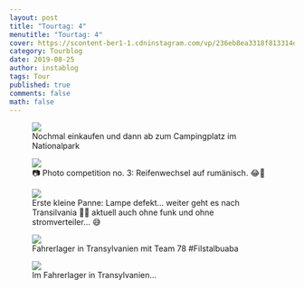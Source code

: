 ```yaml
---
layout: post
title: "Tourtag: 4"
menutitle: "Tourtag: 4"
cover: https://scontent-ber1-1.cdninstagram.com/vp/236eb8ea3318f813314d975d8512ce2c/5E082712/t51.2885-15/e35/69092544_2332916673614669_8875527292854006790_n.jpg?_nc_ht=scontent-ber1-1.cdninstagram.com
category: Tourblog
date: 2019-08-25
author: instablog
tags: Tour
published: true
comments: false
math: false
---
```


<figure><img src="https://scontent-ber1-1.cdninstagram.com/vp/1586a9ef6c1c1aae21688493445c2ff2/5DF8BD8C/t51.2885-15/e35/s1080x1080/67619556_1163580447176375_3244168018650064856_n.jpg?_nc_ht=scontent-ber1-1.cdninstagram.com"/> <figcaption>Nochmal einkaufen und dann ab zum Campingplatz im Nationalpark</figcaption></figure>
<figure><img src="https://scontent-ber1-1.cdninstagram.com/vp/bb4d7bd297aee102baa9d5a6a36e726b/5DF8F418/t51.2885-15/e35/67682275_141091577111026_2147004446539910109_n.jpg?_nc_ht=scontent-ber1-1.cdninstagram.com"/> <figcaption>📷 Photo competition no. 3: Reifenwechsel auf rumänisch. 😂🤣</figcaption></figure>
<figure><img src="https://scontent-ber1-1.cdninstagram.com/vp/deed41dc48f642791b7f9d75533948c2/5E152D8D/t51.2885-15/e35/s1080x1080/67658405_670659430077404_4522904855909633979_n.jpg?_nc_ht=scontent-ber1-1.cdninstagram.com"/> <figcaption>Erste kleine Panne: Lampe defekt... weiter geht es nach Transilvania 🧛‍♂️ aktuell auch ohne funk und ohne stromverteiler... 😅</figcaption></figure>
<figure><img src="https://scontent-ber1-1.cdninstagram.com/vp/dad5d6bb5a54d6b3e74cb2b0423bfeb2/5E0E2AAB/t51.2885-15/e35/67361637_151445592721487_8624149782604307451_n.jpg?_nc_ht=scontent-ber1-1.cdninstagram.com"/> <figcaption>Fahrerlager in Transylvanien mit Team 78 #Filstalbuaba</figcaption></figure>
<figure><img src="https://scontent-ber1-1.cdninstagram.com/vp/236eb8ea3318f813314d975d8512ce2c/5E082712/t51.2885-15/e35/69092544_2332916673614669_8875527292854006790_n.jpg?_nc_ht=scontent-ber1-1.cdninstagram.com"/> <figcaption>Im Fahrerlager in Transylvanien...</figcaption></figure>
